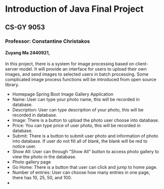 # Introduction of Java Final Project 
## CS-GY 9053
### Professor: Constantine Christakos
#### Zuyang Ma 2440921, 
In this project, there is a system for image processing based on client-server model. It will provide an interface for users to upload their own images, and send images to selected users in batch processing. Some complicated image process functions will be introduced from open source library.

+ Homepage Spring Boot Image Gallery Application
+    Name: User can type your photo name, this will be recorded in database.
+ Description: User can type description of your photo, this will be recorded in database.
+ Image: There is a button to upload the photo user choose into database.
+ Price: You can type price of user photo, this will be recorded in database.
+ Submit: There is a button to submit user photo and information of photo into database. If user do not fill all of blank, the blank will be red to notice user.
+ Show All: User can through "Show All" button to access photo gallery to view the photo in the database.
+ Photo gallery page
+ Go Home: There is a button that user can click and jump to home page.
+ Number of entries: User can choose how many entries in one page, there has 10, 25, 50, and 100.
+ 
